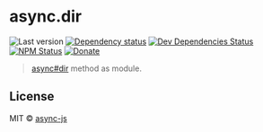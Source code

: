 # async.dir

![Last version](https://img.shields.io/github/tag/async-js/async.dir.svg?style=flat-square)
[![Dependency status](http://img.shields.io/david/async-js/async.dir.svg?style=flat-square)](https://david-dm.org/async-js/async.dir)
[![Dev Dependencies Status](http://img.shields.io/david/dev/async-js/async.dir.svg?style=flat-square)](https://david-dm.org/async-js/async.dir#info=devDependencies)
[![NPM Status](http://img.shields.io/npm/dm/async.dir.svg?style=flat-square)](https://www.npmjs.org/package/async.dir)
[![Donate](https://img.shields.io/badge/donate-paypal-blue.svg?style=flat-square)](https://paypal.me/kikobeats)

> [async#dir](https://github.com/async-js/async#async.dir) method as module.

## License

MIT © [async-js](https://github.com/async-js)
